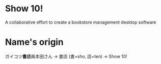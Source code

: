 # Show 10!
A collaborative effort to create a bookstore management desktop software

# Name's origin
ガイコツ**書店**員本田さん → 書店 (書=sho, 店=ten)  → Show 10! 
